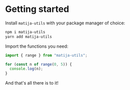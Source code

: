 # Getting started

Install `matija-utils` with your package manager of choice:

```bash
npm i matija-utils
yarn add matija-utils
```

Import the functions you need:

```typescript
import { range } from "matija-utils";

for (const n of range(0, 5)) {
  console.log(n);
}
```

And that's all there is to it!
